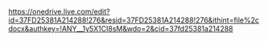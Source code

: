 https://onedrive.live.com/edit?id=37FD25381A214288!276&resid=37FD25381A214288!276&ithint=file%2cdocx&authkey=!ANY__1y5X1CI8sM&wdo=2&cid=37fd25381a214288
